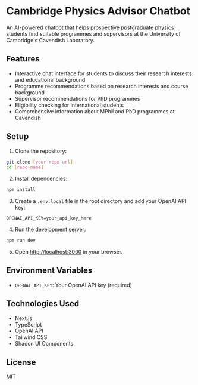 # Cambridge Physics Advisor Chatbot

An AI-powered chatbot that helps prospective postgraduate physics students find suitable programmes and supervisors at the University of Cambridge's Cavendish Laboratory.

## Features

- Interactive chat interface for students to discuss their research interests and educational background
- Programme recommendations based on research interests and course background
- Supervisor recommendations for PhD programmes
- Eligibility checking for international students
- Comprehensive information about MPhil and PhD programmes at Cavendish

## Setup

1. Clone the repository:
```bash
git clone [your-repo-url]
cd [repo-name]
```

2. Install dependencies:
```bash
npm install
```

3. Create a `.env.local` file in the root directory and add your OpenAI API key:
```
OPENAI_API_KEY=your_api_key_here
```

4. Run the development server:
```bash
npm run dev
```

5. Open [http://localhost:3000](http://localhost:3000) in your browser.

## Environment Variables

- `OPENAI_API_KEY`: Your OpenAI API key (required)

## Technologies Used

- Next.js
- TypeScript
- OpenAI API
- Tailwind CSS
- Shadcn UI Components

## License

MIT 